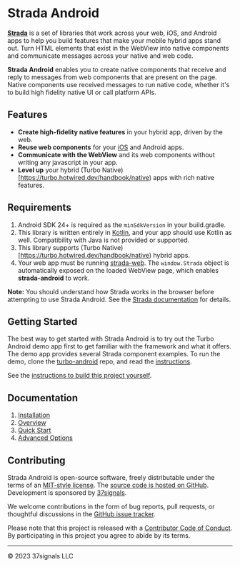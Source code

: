 # Strada Android

**[Strada](https://strada.hotwired.dev)** is a set of libraries that work across your web, iOS, and Android apps to help you build features that make your mobile hybrid apps stand out. Turn HTML elements that exist in the WebView into native components and communicate messages across your native and web code.

**Strada Android** enables you to create native components that receive and reply to messages from web components that are present on the page. Native components use received messages to run native code, whether it's to build high fidelity native UI or call platform APIs.

## Features
- **Create high-fidelity native features** in your hybrid app, driven by the web.
- **Reuse web components** for your [iOS](https://github.com/hotwired/strada-ios) and Android apps.
- **Communicate with the WebView** and its web components without writing any javascript in your app.
- **Level up** your hybrid (Turbo Native)[https://turbo.hotwired.dev/handbook/native) apps with rich native features.

## Requirements

1. Android SDK 24+ is required as the `minSdkVersion` in your build.gradle.
1. This library is written entirely in [Kotlin](https://kotlinlang.org/), and your app should use Kotlin as well. Compatibility with Java is not provided or supported.
1. This library supports (Turbo Native)[https://turbo.hotwired.dev/handbook/native) hybrid apps.
1. Your web app must be running [strada-web](https://github.com/hotwired/strada-web). The `window.Strada` object is automatically exposed on the loaded WebView page, which enables **strada-android** to work.

**Note:** You should understand how Strada works in the browser before attempting to use Strada Android. See the [Strada documentation](https://strada.hotwired.dev) for details.

## Getting Started
The best way to get started with Strada Android is to try out the Turbo Android demo app first to get familiar with the framework and what it offers. The demo app provides several Strada component examples. To run the demo, clone the [turbo-android](https://github.com/hotwired/turbo-android) repo, and read the  [instructions](https://github.com/hotwired/turbo-android/tree/main/demo#readme).

See the [instructions to build this project yourself](docs/BUILD-PROJECT.md).

## Documentation

1. [Installation](docs/INSTALLATION.md)
1. [Overview](docs/OVERVIEW.md)
1. [Quick Start](docs/QUICK-START.md)
1. [Advanced Options](docs/ADVANCED-OPTIONS.md)

## Contributing

Strada Android is open-source software, freely distributable under the terms of an [MIT-style license](LICENSE). The [source code is hosted on GitHub](https://github.com/hotwired/strada-android). Development is sponsored by [37signals](https://37signals.com/).

We welcome contributions in the form of bug reports, pull requests, or thoughtful discussions in the [GitHub issue tracker](https://github.com/hotwired/strada-android/issues).

Please note that this project is released with a [Contributor Code of Conduct](docs/CONDUCT.md). By participating in this project you agree to abide by its terms.

---------

© 2023 37signals LLC
